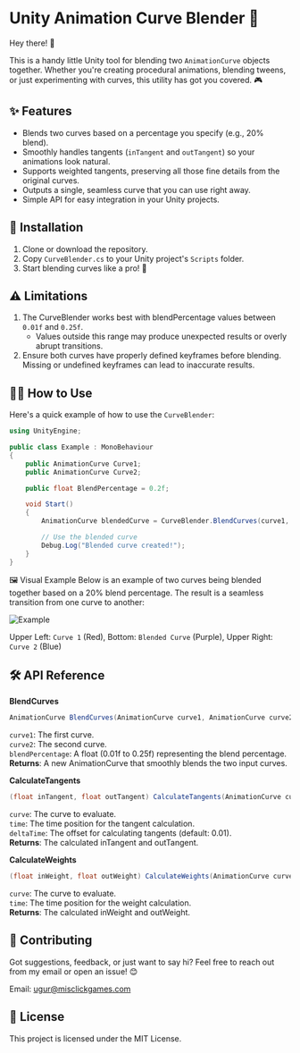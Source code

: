 # Unity Animation Curve Blender 🎨

Hey there! 👋

This is a handy little Unity tool for blending two `AnimationCurve` objects together. Whether you're creating procedural animations, blending tweens, or just experimenting with curves, this utility has got you covered. 🎮  

## ✨ Features
- Blends two curves based on a percentage you specify (e.g., 20% blend).
- Smoothly handles tangents (`inTangent` and `outTangent`) so your animations look natural.
- Supports weighted tangents, preserving all those fine details from the original curves.
- Outputs a single, seamless curve that you can use right away.
- Simple API for easy integration in your Unity projects.

## 🔧 Installation
1. Clone or download the repository.
2. Copy `CurveBlender.cs` to your Unity project's `Scripts` folder.
3. Start blending curves like a pro! 🚀

## ⚠️ Limitations
1. The CurveBlender works best with blendPercentage values between `0.01f` and `0.25f`.
   - Values outside this range may produce unexpected results or overly abrupt transitions.
2. Ensure both curves have properly defined keyframes before blending. Missing or undefined keyframes can lead to inaccurate results.

## 🧑‍💻 How to Use
Here's a quick example of how to use the `CurveBlender`:

```csharp
using UnityEngine;

public class Example : MonoBehaviour
{
    public AnimationCurve Curve1;
    public AnimationCurve Curve2;

    public float BlendPercentage = 0.2f;

    void Start()
    {        
        AnimationCurve blendedCurve = CurveBlender.BlendCurves(curve1, curve2, blendPercentage);

        // Use the blended curve
        Debug.Log("Blended curve created!");
    }
}
```

🖼️ Visual Example
Below is an example of two curves being blended together based on a 20% blend percentage. The result is a seamless transition from one curve to another:

![Example](https://github.com/user-attachments/assets/c4f216d4-0a0b-4921-8183-0ab5dbe12b43)


Upper Left: `Curve 1` (Red), Bottom: `Blended Curve` (Purple), Upper Right: `Curve 2` (Blue)

## 🛠️ API Reference

**BlendCurves**

```csharp
AnimationCurve BlendCurves(AnimationCurve curve1, AnimationCurve curve2, float blendPercentage)
```

`curve1`: The first curve.  
`curve2`: The second curve.  
`blendPercentage`: A float (0.01f to 0.25f) representing the blend percentage.  
**Returns**: A new AnimationCurve that smoothly blends the two input curves.  

**CalculateTangents**

```csharp
(float inTangent, float outTangent) CalculateTangents(AnimationCurve curve, float time, float deltaTime = 0.01f)
```

`curve`: The curve to evaluate.  
`time`: The time position for the tangent calculation.  
`deltaTime`: The offset for calculating tangents (default: 0.01).  
**Returns**: The calculated inTangent and outTangent.  

**CalculateWeights**

```csharp
(float inWeight, float outWeight) CalculateWeights(AnimationCurve curve, float time)
```

`curve`: The curve to evaluate.  
`time`: The time position for the weight calculation.  
**Returns**: The calculated inWeight and outWeight.  

## 🤝 Contributing

Got suggestions, feedback, or just want to say hi? Feel free to reach out from my email or open an issue! 😊

Email: ugur@misclickgames.com

## 📜 License

This project is licensed under the MIT License.
